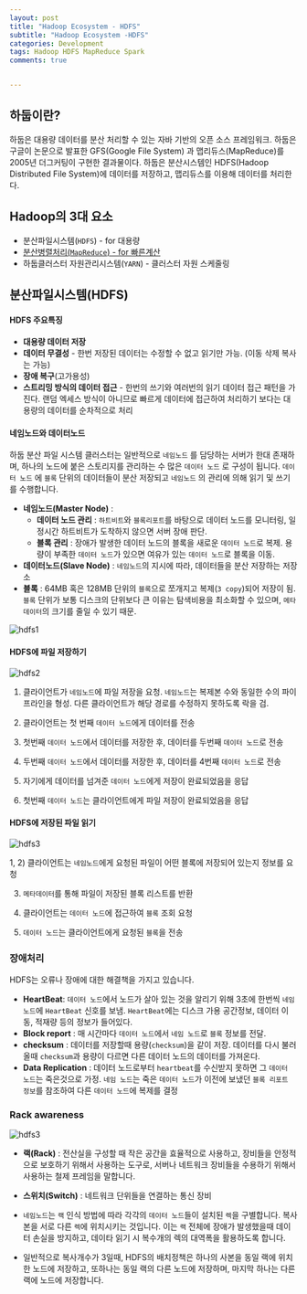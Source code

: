```yaml
---  
layout: post  
title: "Hadoop Ecosystem - HDFS"  
subtitle: "Hadoop Ecosystem -HDFS"  
categories: Development
tags: Hadoop HDFS MapReduce Spark
comments: true  


---  
```

## 하둡이란?

하둡은 대용량 데이터를 분산 처리할 수 있는 자바 기반의 오픈 소스 프레임워크. 하둡은 구글이 논문으로 발표한 GFS(Google File System) 과 맵리듀스(MapReduce)를 2005년 더그커팅이 구현한 결과물이다. 하둡은 분산시스템인 HDFS(Hadoop Distributed File System)에 데이터를 저장하고, 맵리듀스를 이용해 데이터를 처리한다.


## Hadoop의 3대 요소
  - 분산파일시스템(`HDFS`) - for 대용량
  - [분산병렬처리(`MapReduce`) - for 빠른계산](https://yunsikus.github.io/data/2021/06/04/Hadoop_Mapreduce/)
  - 하둡클러스터 자원관리시스템(`YARN`) - 클러스터 자원 스케줄링


## 분산파일시스템(HDFS)

#### HDFS 주요특징

- **대용량 데이터 저장**
- **데이터 무결성** - 한번 저장된 데이터는 수정할 수 없고 읽기만 가능. (이동 삭제 복사는 가능)
- **장애 복구**(고가용성)
- **스트리밍 방식의 데이터 접근** - 한번의 쓰기와 여러번의 읽기 데이터 접근 패턴을 가진다. 랜덤 엑세스 방식이 아니므로 빠르게 데이터에 접근하여 처리하기 보다는 대용량의 데이터를 순차적으로 처리

#### 네임노드와 데이터노드

하둡 분산 파일 시스템 클러스터는 일반적으로 `네임노드` 를 담당하는 서버가 한대 존재하며, 하나의 노드에 붙은 스토리지를 관리하는 수 많은 `데이터 노드` 로 구성이 됩니다. `데이터 노드` 에 `블록` 단위의 데이터들이 분산 저장되고 `네임노드` 의 관리에 의해 읽기 및 쓰기를 수행합니다.


- **네임노드(Master Node)** :
  -  **데이터 노드 관리** : `하트비트`와 `블록리포트`를 바탕으로 데이터 노드를 모니터링, 일정시간 하트비트가 도착하지 않으면 서버 장애 판단.
  - **블록 관리** : 장애가 발생한 데이터 노드의 블록을 새로운 `데이터 노드`로 복제. 용량이 부족한 `데이터 노드`가 있으면 여유가 있는 `데이터 노드`로 블록을 이동.
- **데이터노드(Slave Node)** : `네임노드`의 지시에 따라, 데이터들을 분산 저장하는 저장소
- **블록** : 64MB 혹은 128MB 단위의 `블록`으로 쪼개지고 복제(`3 copy`)되어 저장이 됨. `블록` 단위가 보통 디스크의 단위보다 큰 이유는 탐색비용을 최소화할 수 있으며, `메타데이터`의 크기를 줄일 수 있기 때문.

![hdfs1](https://yunsikus.github.io/assets/img/post_img/하둡3.jpg)

#### HDFS에 파일 저장하기

![hdfs2](https://yunsikus.github.io/assets/img/post_img/하둡1.jpg)

1. 클라이언트가 `네임노드`에 파일 저장을 요청. `네임노드`는 복제본 수와 동일한 수의 파이프라인을 형성. 다른 클라이언트가 해당 경로를 수정하지 못하도록 락을 검.  

2. 클라이언트는 첫 번째 `데이터 노드`에게 데이터를 전송

3. 첫번째 `데이터 노드`에서 데이터를 저장한 후, 데이터를 두번째 `데이터 노드`로 전송

4. 두번째 `데이터 노드`에서 데이터를 저장한 후, 데이터를 4번째 `데이터 노드`로 전송

5. 자기에게 데이터를 넘겨준 `데이터 노드`에게 저장이 완료되었음을 응답

7. 첫번째 `데이터 노드`는 클라이언트에게 파일 저장이 완료되었음을 응답


#### HDFS에 저장된 파일 읽기

![hdfs3](https://yunsikus.github.io/assets/img/post_img/하둡2.jpg)

1, 2) 클라이언트는 `네임노드`에게 요청된 파일이 어떤 블록에 저장되어 있는지 정보를 요청

3)  `메타데이터`를 통해 파일이 저장된 블록 리스트를 반환

4)  클라이언트는 `데이터 노드`에 접근하여 `블록` 조회 요청

5)  `데이터 노드`는 클라이언트에게 요청된 `블록`을 전송

### 장애처리

HDFS는 오류나 장애에 대한 해결책을 가지고 있습니다.

  - **HeartBeat**: `데이터 노드`에서 노드가 살아 있는 것을 알리기 위해 3초에 한번씩 `네임노드`에 `HeartBeat` 신호를 보냄. `HeartBeat`에는 디스크 가용 공간정보, 데이터 이동, 적재량 등의 정보가 들어있다.
  - **Block report** : 매 시간마다 `데이터 노드`에서 `네임 노드`로 `블록` 정보를 전달.
  - **checksum** : 데이터를 저장할때 용량(`checksum`)을 같이 저장. 데이터를 다시 불러올때 `checksum`과 용량이 다르면 다른 데이터 노드의 데이터를 가져온다.
  - **Data Replication** : 데이터 노드로부터 `heartbeat`를 수신받지 못하면 그 `데이터 노드`는 죽은것으로 가정. `네임 노드`는 죽은 `데이터 노드`가 이전에 보냈던 `블록 리포트 정보`를 참조하여 다른 `데이터 노드`에 복제를 결정


### Rack awareness
![hdfs3](https://yunsikus.github.io/assets/img/post_img/하둡4.jpg)

- **랙(Rack)** : 전산실을 구성할 때 작은 공간을 효율적으로 사용하고, 장비들을 안정적으로 보호하기 위해서 사용하는 도구로, 서버나 네트워크 장비들을 수용하기 위해서 사용하는 철제 프레임을 말합니다.

- **스위치(Switch)** : 네트워크 단위들을 연결하는 통신 장비

- `네임노드`는 `랙` 인식 방법에 따라 각각의 `데이터 노드`들이 설치된 `렉`을 구별합니다. 복사본을 서로 다른 `렉`에 위치시키는 것입니다. 이는 `랙` 전체에 장애가 발생했을때 데이터 손실을 방지하고, 데이타 읽기 시 복수개의 렉의 대역폭을 활용하도록 합니다.

- 일반적으로 복사개수가 3일때, HDFS의 배치정책은 하나의 사본을 동일 랙에 위치한 노드에 저장하고, 또하나는 동일 랙의 다른 노드에 저장하며, 마지막 하나는 다른 랙에 노드에 저장합니다.
